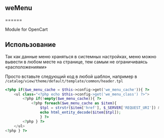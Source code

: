 ## weMenu
======

Module for OpenCart

## Использование

Так как данные меню храняться в системных настройках, меню можно вывести в любом месте на странице, тем самым не ограничиваясь «расположениями»

Просто вставьте следующий код в любой шаблон, например в `/catalog/view/theme/default/template/common/header.tpl`

```php
<?php if($we_menu_cache = $this->config->get('we_menu_cache')){ ?> 
    <ul class="<?php echo $this->config->get('we_menu_class') ?>">
        <?php if(!empty($we_menu_cache)){ ?>
            <?php foreach($we_menu_cache as $item){ 
                $tpl = strstr($item['href'], $_SERVER['REQUEST_URI']) && $_SERVER['REQUEST_URI'] != '/'  ? 'tpl_row_act' : 'tpl_row';
                echo html_entity_decode($item[$tpl]); 
                } ?>
        <?php } ?>
    </ul>
<?php } ?>
```